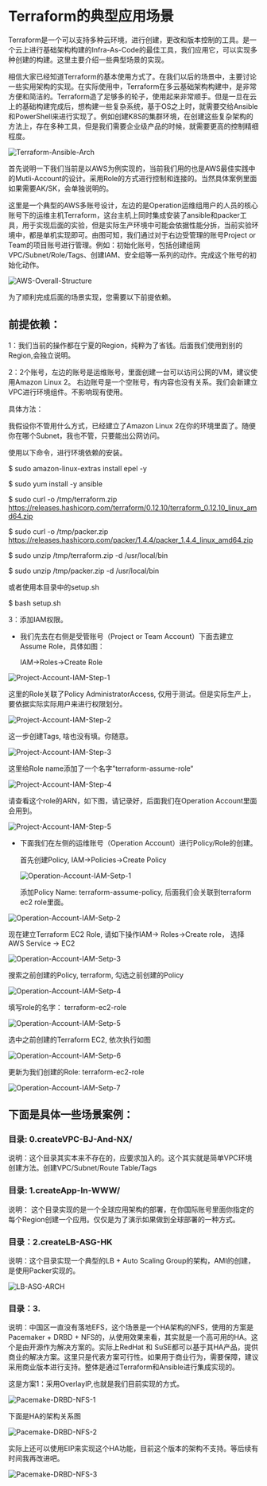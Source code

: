 # Terraform的典型应用场景

Terraform是一个可以支持多种云环境，进行创建，更改和版本控制的工具。是一个云上进行基础架构构建的Infra-As-Code的最佳工具，我们应用它，可以实现多种创建的构建。这里主要介绍一些典型场景的实现。



相信大家已经知道Terraform的基本使用方式了。在我们以后的场景中，主要讨论一些实用架构的实现。在实际使用中，Terraform在多云基础架构构建中，是非常方便和简洁的。Terraform造了足够多的轮子，使用起来非常顺手。但是一旦在云上的基础构建完成后，想构建一些复杂系统，基于OS之上时，就需要交给Ansible和PowerShell来进行实现了。例如创建K8S的集群环境，在创建这些复杂架构的方法上，存在多种工具，但是我们需要企业级产品的时候，就需要更高的控制精细程度。

![Terraform-Ansible-Arch](./image/Terraform-Ansible-Arch.jpg)



首先说明一下我们当前是以AWS为例实现的，当前我们用的也是AWS最佳实践中的Mutli-Account的设计。采用Role的方式进行控制和连接的。当然具体案例里面如果需要AK/SK，会单独说明的。



这里是一个典型的AWS多账号设计，左边的是Operation运维组用户的人员的核心账号下的运维主机Terraform，这台主机上同时集成安装了ansible和packer工具，用于实现后面的实验，但是实际生产环境中可能会依据性能分拆，当前实验环境中，都是单机实现即可。由图可知，我们通过对于右边受管理的账号Project or Team的项目账号进行管理。例如：初始化账号，包括创建组网VPC/Subnet/Role/Tags、创建IAM、安全组等一系列的动作。完成这个账号的初始化动作。

![AWS-Overall-Structure](./image/AWS-Overall-Structure.jpg)

为了顺利完成后面的场景实现，您需要以下前提依赖。



## 前提依赖：

1：我们当前的操作都在宁夏的Region，纯粹为了省钱。后面我们使用到别的Region,会独立说明。

2：2个账号，左边的账号是运维账号，里面创建一台可以访问公网的VM，建议使用Amazon Linux 2。 右边账号是一个空账号，有内容也没有关系。我们会新建立VPC进行环境组件。不影响现有使用。

具体方法：

我假设你不管用什么方式，已经建立了Amazon Linux 2在你的环境里面了。随便你在哪个Subnet，我也不管，只要能出公网访问。

使用以下命令，进行环境依赖的安装。

$ sudo amazon-linux-extras install epel -y

$ sudo yum install -y ansible 

$ sudo curl -o /tmp/terraform.zip  https://releases.hashicorp.com/terraform/0.12.10/terraform_0.12.10_linux_amd64.zip

$ sudo curl -o /tmp/packer.zip https://releases.hashicorp.com/packer/1.4.4/packer_1.4.4_linux_amd64.zip

$ sudo unzip /tmp/terraform.zip -d /usr/local/bin

$ sudo unzip /tmp/packer.zip -d /usr/local/bin

或者使用本目录中的setup.sh

$ bash setup.sh

3：添加IAM权限。

- 我们先去在右侧是受管账号（Project or Team Account）下面去建立Assume Role，具体如图：

  IAM->Roles->Create Role



![Project-Account-IAM-Step-1](./image/Project-Account-IAM-Step-1.jpg)

这里的Role关联了Policy AdministratorAccess, 仅用于测试。但是实际生产上，要依据实际实际用户来进行权限划分。

![Project-Account-IAM-Step-2](./image/Project-Account-IAM-Step-2.jpg)

这一步创建Tags, 啥也没有填。你随意。

![Project-Account-IAM-Step-3](./image/Project-Account-IAM-Step-3.jpg)

这里给Role name添加了一个名字”terraform-assume-role“

![Project-Account-IAM-Step-4](./image/Project-Account-IAM-Step-4.jpg)

请查看这个role的ARN，如下图，请记录好，后面我们在Operation Account里面会用到。

![Project-Account-IAM-Step-5](./image/Project-Account-IAM-Step-5.jpg)

- 下面我们在左侧的运维账号（Operation Account）进行Policy/Role的创建。

  首先创建Policy, IAM->Policies->Create Policy

  ![Operation-Account-IAM-Setp-1](./image/Operation-Account-IAM-Setp-1.jpg)

  添加Policy Name: terraform-assume-policy, 后面我们会关联到terraform ec2 role里面。

![Operation-Account-IAM-Setp-2](./image/Operation-Account-IAM-Setp-2.jpg)



现在建立Terraform EC2 Role,  请如下操作IAM-> Roles->Create role， 选择AWS Service -> EC2

![Operation-Account-IAM-Setp-3](./image/Operation-Account-IAM-Setp-3.jpg)



搜索之前创建的Policy, terraform, 勾选之前创建的Policy

![Operation-Account-IAM-Setp-4](./image/Operation-Account-IAM-Setp-4.jpg)

填写role的名字： terraform-ec2-role

![Operation-Account-IAM-Setp-5](./image/Operation-Account-IAM-Setp-5.jpg)



选中之前创建的Terraform EC2, 依次执行如图

![Operation-Account-IAM-Setp-6](./image/Operation-Account-IAM-Setp-6.jpg)

更新为我们创建的Role: terraform-ec2-role

![Operation-Account-IAM-Setp-7](./image/Operation-Account-IAM-Setp-7.jpg)











## 下面是具体一些场景案例：



### 目录:   0.createVPC-BJ-And-NX/

说明：这个目录其实本来不存在的，应要求加入的。这个其实就是简单VPC环境创建方法。创建VPC/Subnet/Route Table/Tags



### 目录:  1.createApp-In-WWW/

说明： 这个目录实现的是一个全球应用架构的部署，在你国际账号里面你指定的每个Region创建一个应用。仅仅是为了演示如果做到全球部署的一种方式。



### 目录：2.createLB-ASG-HK

说明：这个目录实现一个典型的LB + Auto Scaling Group的架构，AMI的创建，是使用Packer实现的。

 ![LB-ASG-ARCH](./image/LB-ASG-ARCH.jpg)

### 目录：3.

说明：中国区一直没有落地EFS，这个场景是一个HA架构的NFS，使用的方案是Pacemaker + DRBD + NFS的，从使用效果来看，其实就是一个高可用的HA。这个是由开源作为解决方案的。实际上RedHat 和 SuSE都可以基于其HA产品，提供商业的解决方案。这里只是代表方案可行性。如果用于商业行为，需要保障，建议采用商业版本进行支持。整体是通过Terraform和Ansible进行集成实现的。



这是方案1：采用OverlayIP,也就是我们目前实现的方式。

![Pacemake-DRBD-NFS-1](./image/Pacemake-DRBD-NFS-1.jpg)

下面是HA的架构关系图

![Pacemake-DRBD-NFS-2](./image/Pacemake-DRBD-NFS-2.jpg)



实际上还可以使用EIP来实现这个HA功能，目前这个版本的架构不支持。等后续有时间我再改进吧。

![Pacemake-DRBD-NFS-3](./image/Pacemake-DRBD-NFS-3.jpg)